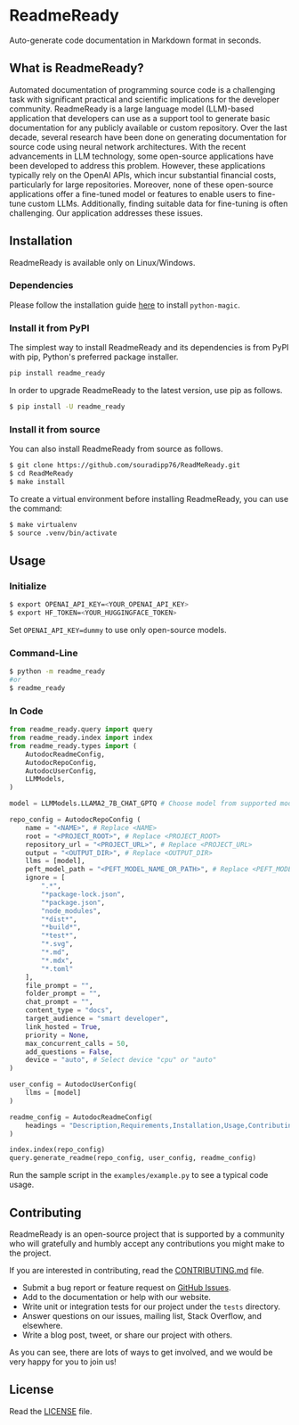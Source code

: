 # ReadmeReady

Auto-generate code documentation in Markdown format in seconds.

## What is ReadmeReady?

Automated documentation of programming source code is a challenging task with significant practical and scientific implications for the developer community. ReadmeReady is a large language model (LLM)-based application that developers can use as a support tool to generate basic documentation for any publicly available or custom repository. Over the last decade, several research have been done on generating documentation for source code using neural network architectures. With the recent advancements in LLM technology, some open-source applications have been developed to address this problem. However, these applications typically rely on the OpenAI APIs, which incur substantial financial costs, particularly for large repositories. Moreover, none of these open-source applications offer a fine-tuned model or features to enable users to fine-tune custom LLMs. Additionally, finding suitable data for fine-tuning is often challenging. Our application addresses these issues.

## Installation

ReadmeReady is available only on Linux/Windows.

### Dependencies

Please follow the installation guide [here](https://pypi.org/project/python-magic/) to install `python-magic`.

### Install it from PyPI

The simplest way to install ReadmeReady and its dependencies is from PyPI with pip, Python's preferred package installer.

```bash
pip install readme_ready
```

In order to upgrade ReadmeReady to the latest version, use pip as follows.

```bash
$ pip install -U readme_ready
```

### Install it from source

You can also install ReadmeReady from source as follows.

```bash
$ git clone https://github.com/souradipp76/ReadMeReady.git
$ cd ReadMeReady
$ make install
```

To create a virtual environment before installing ReadmeReady, you can use the command:
```bash
$ make virtualenv
$ source .venv/bin/activate
```

## Usage

### Initialize
```bash
$ export OPENAI_API_KEY=<YOUR_OPENAI_API_KEY>
$ export HF_TOKEN=<YOUR_HUGGINGFACE_TOKEN>
```

Set `OPENAI_API_KEY=dummy` to use only open-source models.

### Command-Line

```bash
$ python -m readme_ready
#or
$ readme_ready
```

### In Code

```py
from readme_ready.query import query
from readme_ready.index import index
from readme_ready.types import (
    AutodocReadmeConfig,
    AutodocRepoConfig,
    AutodocUserConfig,
    LLMModels,
)

model = LLMModels.LLAMA2_7B_CHAT_GPTQ # Choose model from supported models

repo_config = AutodocRepoConfig (
    name = "<NAME>", # Replace <NAME>
    root = "<PROJECT_ROOT>", # Replace <PROJECT_ROOT>
    repository_url = "<PROJECT_URL>", # Replace <PROJECT_URL>
    output = "<OUTPUT_DIR>", # Replace <OUTPUT_DIR>
    llms = [model],
    peft_model_path = "<PEFT_MODEL_NAME_OR_PATH>", # Replace <PEFT_MODEL_NAME_OR_PATH>
    ignore = [
        ".*",
        "*package-lock.json",
        "*package.json",
        "node_modules",
        "*dist*",
        "*build*",
        "*test*",
        "*.svg",
        "*.md",
        "*.mdx",
        "*.toml"
    ],
    file_prompt = "",
    folder_prompt = "",
    chat_prompt = "",
    content_type = "docs",
    target_audience = "smart developer",
    link_hosted = True,
    priority = None,
    max_concurrent_calls = 50,
    add_questions = False,
    device = "auto", # Select device "cpu" or "auto"
)

user_config = AutodocUserConfig(
    llms = [model]
)

readme_config = AutodocReadmeConfig(
    headings = "Description,Requirements,Installation,Usage,Contributing,License"
)

index.index(repo_config)
query.generate_readme(repo_config, user_config, readme_config)
```

Run the sample script in the `examples/example.py` to see a typical code usage.

## Contributing

ReadmeReady is an open-source project that is supported by a community who will gratefully and humbly accept any contributions you might make to the project.

If you are interested in contributing, read the [CONTRIBUTING.md](https://github.com/souradipp76/ReadMeReady/blob/main/CONTRIBUTING.md) file.

- Submit a bug report or feature request on [GitHub Issues](https://github.com/souradipp76/ReadMeReady/issues).
- Add to the documentation or help with our website.
- Write unit or integration tests for our project under the `tests` directory.
- Answer questions on our issues, mailing list, Stack Overflow, and elsewhere.
- Write a blog post, tweet, or share our project with others.

As you can see, there are lots of ways to get involved, and we would be very happy for you to join us!

## License

Read the [LICENSE](https://github.com/souradipp76/ReadMeReady/blob/main/LICENSE) file.
